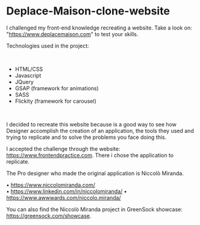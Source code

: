 # Deplace-Maison-clone-website
I challenged my front-end knowledge recreating a website. Take a look on: "https://www.deplacemaison.com" to test your skills.


Technologies used in the project:

<br />
<ul>
  <li>HTML/CSS</li>
  <li>Javascript</li>
  <li>JQuery</li>
  <li>GSAP (framework for animations)</li>
  <li>SASS</li>
  <li>Flickity (framework for carousel)</li>
</ul>
<br />

I decided to recreate this website because is a good way to see how Designer accomplish the creation of an application, the tools they used
and trying to replicate and to solve the problems you face doing this.

I accepted the challenge through the website: https://www.frontendpractice.com.
There i chose the application to replicate. 

The Pro designer who made the original application is  Niccolò Miranda.

• https://www.niccolomiranda.com/ 
 <br>
• https://www.linkedin.com/in/niccolomiranda/
• https://www.awwwards.com/niccolo.miranda/


You can also find the Niccolò Miranda project in GreenSock showcase: https://greensock.com/showcase.

